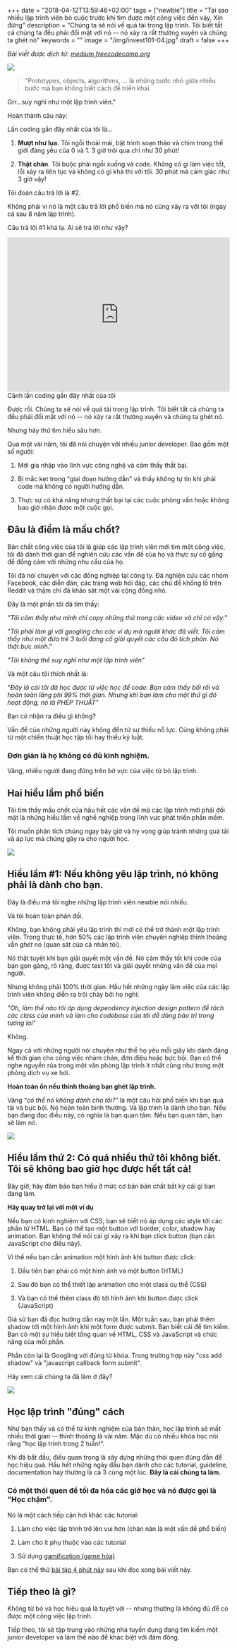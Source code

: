 +++
date = "2018-04-12T13:59:46+02:00"
tags = ["newbie"]
title = "Tại sao nhiều lập trình viên bỏ cuộc trước khi tìm được một công việc đến vậy. Xin đừng"
description = "Chúng ta sẽ nói về quá tải trong lập trình. Tôi biết tất cả chúng ta đều phải đối mặt với nó -- nó xảy ra rất thường xuyên và chúng ta ghét nó"
keywords = ""
image = "/img/invest101-04.jpg"
draft = false
+++

*Bài viết được dịch từ: [medium.freecodecamp.org](https://medium.freecodecamp.org/why-so-many-developers-quit-before-ever-getting-a-job-please-dont-1c0fd6459e5e)*

![](https://cdn-images-1.medium.com/max/800/1*AAwBfhS9xEmGCCQpREV-0g.png)

>"Prototypes, objects, algorithms, ... là những bước nhỏ giữa nhiều bước mà bạn không biết cách để triển khai.

Grr...suy nghĩ như một lập trình viên."

Hoàn thành câu này:

Lần coding gần đây nhất của tôi là...

1. **Mượt như lụa.** Tôi ngồi thoải mái, bật trình soạn thảo và chìm trong thế giới đáng yêu của 0 và 1. 3 giờ trôi qua chỉ như 30 phút!

2. **Thật chán**. Tôi buộc phải ngồi xuống và code. Không có gì làm việc tốt, lỗi xảy ra liên tục và không có gì khả thi với tôi. 30 phút mà cảm giác như 3 giờ vậy!

Tôi đoán câu trả lời là #2.

Không phải vì nó là một câu trả lời phổ biến mà nó cũng xảy ra với tôi (ngay cả sau 8 năm lập trình).

Câu trả lời #1 khá lạ. Ai sẽ trả lời như vậy?

<iframe src="https://giphy.com/embed/13HgwGsXF0aiGY" width="100%" height="350" frameBorder="0" class="giphy-embed" allowFullScreen></iframe>
<figcaption>Cảnh lần coding gần đây nhất của tôi</figcaption>

Được rồi. Chúng ta sẽ nói về quá tải trong lập trình. Tôi biết tất cả chúng ta đều phải đối mặt với nó -- nó xảy ra rất thường xuyên và chúng ta ghét nó.

Nhưng hãy thử tìm hiểu sâu hơn.

Qua một vài năm, tôi đã nói chuyện với nhiều junior developer. Bao gồm một số người:

1. Mới gia nhập vào lĩnh vực công nghệ và cảm thấy thất bại.

2. Bị mắc kẹt trong "giai đoạn hướng dẫn" và thấy không tự tin khi phải code mà không có người hướng dẫn.

3. Thực sự có khả năng nhưng thất bại tại các cuộc phỏng vấn hoặc không bao giờ nhận được một cuộc gọi.

## Đâu là điểm là mấu chốt?
Bản chất công việc của tôi là giúp các lập trình viên mới tìm một công việc, tôi đã dành thời gian để nghiên cứu các vấn đề của họ và *thực sự* cố gắng để đồng cảm với những nhu cầu của họ.

Tôi đã nói chuyện với các đồng nghiệp tại công ty. Đã nghiên cứu các nhóm Facebook, các diễn đàn, các trang web hỏi đáp, các chủ đề khổng lồ trên Reddit và thậm chí đã khảo sát một vài cộng đồng nhỏ.

Đây là một phần tôi đã tìm thấy:

*"Tôi cảm thấy như mình chỉ copy những thứ trong các video và chỉ có vậy."*

*"Tôi phải làm gì với googling cho các ví dụ mà người khác đã viết. Tôi cảm thấy như một đứa trẻ 3 tuổi đang cố giải quyết các câu đó tích phân. Nó thật bực mình."*

*"Tôi không thể suy nghĩ như một lập trình viên"*

Và một câu tôi thích nhất là:

*"Đây là cái tôi đã học được từ việc học để code: Bạn cảm thấy bối rối và hoàn toàn lãng phí 99% thời gian. Nhưng khi bạn làm cho một thứ gì đó hoạt động, nó là PHÉP THUẬT"*

Bạn có nhận ra điều gì không?

Vấn đề của những người này không đến từ sự thiếu nỗ lực. Cũng không phải từ một chiến thuật học tập tồi hay thiếu kỷ luật.

### Đơn giản là họ không có đủ kinh nghiệm.
Vâng, nhiều người đang đứng trên bờ vực của việc từ bỏ lập trình.

## Hai hiểu lầm phổ biến
Tôi tìm thấy mấu chốt của hầu hết các vấn đề mà các lập trình mới phải đối mặt là những hiểu lầm về nghề nghiệp trong lĩnh vực phát triển phần mềm.

Tôi muốn phân tích chúng ngay bây giờ và hy vọng giúp tránh những quá tải và áp lực mà chúng gây ra cho người học.

![](https://cdn-images-1.medium.com/max/800/1*zrsbWbgLNcuJm3uGdobSqw.jpeg)

## Hiểu lầm #1: Nếu không yêu lập trình, nó không phải là dành cho bạn.
Đây là điều mà tôi nghe những lập trình viên newbie nói *nhiều*.

Và tôi hoàn toàn phản đối.

Không, bạn không phải yêu lập trình thì mới có thể trở thành một lập trình viên. Trong thực tế, hơn 50% các lập trình viên chuyên nghiệp thỉnh thoảng vẫn *ghét* nó (quan sát của cá nhân tôi).

Nó thật tuyệt khi bạn giải quyết một vấn đề. Nó cảm thấy tốt khi code của bạn gọn gàng, rõ ràng, được test tốt và giải quyết những vấn đề của mọi người.

Nhưng không phải 100% thời gian. Hầu hết những ngày làm việc của các lập trình viên không diễn ra trôi chảy bởi họ nghĩ:

*"Oh, làm thế nào tôi áp dụng dependency injection design pattern để tách các class của mình và làm cho codebase của tôi dễ dàng bảo trì trong tương lai"*

Không.

Ngay cả với những người nói chuyện như thể họ yêu mỗi giây khi dành đáng kể thời gian cho công việc nhàm chán, đơn điệu hoặc bực bội. Bạn có thể nghe nguyền rủa trong một văn phòng lập trình ít nhất cũng như trong một phòng dịch vụ xe hơi. 

**Hoàn toàn ổn nếu thỉnh thoảng bạn ghét lập trình.**

Vâng *"có  thể nó không dành cho tôi?"* là một câu hỏi phổ biến khi bạn quá tải và bực bội. Nó hoàn toàn bình thường. Và lập trình là dành cho bạn. Nếu bạn đang đọc điều này, có nghĩa là bạn quan tâm. Nếu bạn quan tâm, bạn sẽ làm nó.

![](https://cdn-images-1.medium.com/max/800/1*skEyObjIRlzpAiaOgnezzA.jpeg)

## Hiểu lầm thứ 2: Có quá nhiều thứ tôi không biết. Tôi sẽ không bao giờ học được hết tất cả!
Bây giờ, hãy đảm bảo bạn hiểu ở mức cơ bản bản chất bất kỳ cái gì bạn đang làm.

**Hãy quay trở lại với một ví dụ**

Nếu bạn có kinh nghiệm với CSS, bạn sẽ biết nó áp dụng các style tới các phần tử HTML. Bạn có thể tạo một button với border, color, shadow hay animation. Bạn không thể nói cái gì xảy ra khi bạn click button (bạn cần JavaScript cho điều này).

Vì thế nếu bạn cần animation một hình ảnh khi button được click:

1. Đầu tiên bạn phải có một hình ảnh và một button (HTML)

2. Sau đó bạn có thể thiết lập animation cho một class cụ thể (CSS)

3. Và bạn có thể thêm class đó tới hình ảnh khi button được click (JavaScript)

Giả sử bạn đã đọc hướng dẫn này một lần. Một tuần sau, bạn phải thêm shadow tới một hình ảnh khi một form được submit. Bạn biết cái để tìm kiếm. Bạn có một sự hiểu biết tổng quan về HTML, CSS và JavaScript và chức năng của mỗi phần.

Phần còn lại là Googling với đúng từ khóa. Trong trường hợp này "css add shadow" và "javascript callback form submit".

Hãy xem cái chúng ta đã làm ở đây?

![](https://cdn-images-1.medium.com/max/800/1*pt8HmWy9nb9Bat8S9E22zw.jpeg)

## Học lập trình "đúng" cách
Như bạn thấy và có thể từ kinh nghiệm của bản thân, học lập trình sẽ mất nhiều thời gian -- thỉnh thoảng là vài năm. Mặc dù có nhiều khóa học nói rằng "học lập trình trong 2 tuần!".

Khi đã bắt đầu, điều quan trọng là xây dựng những thói quen đúng đắn để học hiệu quả. Hầu hết những ngày đầu bạn dành cho các tutorial, guideline, documentation hay thường là cả 3 cùng một lúc. **Đây là cái chúng ta làm.**

### Có một thói quen để tối đa hóa các giờ học và nó được gọi là "Học chậm".
Nó là một cách tiếp cận hơi khác các tutorial:

1. Làm cho việc lập trình trở lên vui hơn (chán nản là một vấn đề phổ biến)

2. Làm cho ít phụ thuộc vào các tutorial

3. Sử dụng [gamification (game hóa)](https://vi.wikipedia.org/wiki/Tr%C3%B2_ch%C6%A1i_%C4%91i%E1%BB%87n_t%E1%BB%AD_%E1%BB%A9ng_d%E1%BB%A5ng_h%C3%B3a)

Bạn có thể thử [bài tập 4 phút này](https://www.myfirstitjob.com/how-to-learn-programming/) sau khi đọc xong bài viết này.

## Tiếp theo là gì?
Không từ bỏ và học hiệu quả là tuyệt vời -- nhưng thường là không đủ để có được một công việc lập trình.

Tiếp theo, tôi sẽ tập trung vào những nhà tuyển dụng đang tìm kiếm một junior developer và làm thế nào để khác biệt với đám đông.

